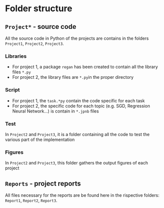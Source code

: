 # Folder structure


## `Project*` - source code
All the source code in Python of the projects are contains in the folders `Project1`, `Project2`, `Project3`.

### Libraries
- For project 1, a package `regan` has been created to contain all the library files `*.py`
- For project 2, the library files are `*.py`in the proper directory

### Script
- For project 1, the `task.*py` contain the code specific for each task
- For project 2, the specific code for each topic (e.g. SGD, Regression Neural Network...) is contain in `*.jpnb` files

### Test
In `Project2` and `Project3`, it is a folder containing all the code to test the various part of the implementation

### Figures
In `Project2` and `Project3`, this folder gathers the output figures of each project

## `Reports` - project reports
All files necessary for the reports are be found here in the rispective folders: `Report1`, `Report2`, `Report3`.


